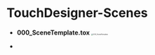 # TouchDesigner-Scenes

- **000_SceneTemplate.tox**
  <img src="D:\Development\TouchDesigner\TouchDesigner-Scenes\SceneCaptures\000_SceneTemplate.png" alt="000_SceneTemplate" style="zoom:25%;" />

- 
